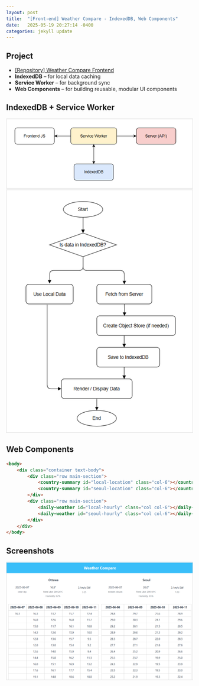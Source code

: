 ```yaml
---
layout: post
title:  "[Front-end] Weather Compare - IndexedDB, Web Components"
date:   2025-05-19 20:27:14 -0400
categories: jekyll update
---
```


## Project
- [[Repository] Weather Compare Frontend](https://github.com/JessySeo9955/indexedDB_weather)
- **IndexedDB** – for local data caching 
- **Service Worker** – for background sync
- **Web Components** – for building reusable, modular UI components

## IndexedDB + Service Worker
<img style="max-width: 100%; border: 1px solid #ddd" src="https://raw.githubusercontent.com/JessySeo9955/indexedDB_weather/main/.github/images/flowchart2.png" />
<img style="max-width: 100%; border: 1px solid #ddd" src="https://raw.githubusercontent.com/JessySeo9955/indexedDB_weather/main/.github/images/flowchart.png" />

## Web Components
```html
<body>
	<div class="container text-body">
	    <div class="row main-section">
	        <country-summary id="local-location" class="col-6"></country-summary>
	        <country-summary id="seoul-location" class="col-6"></country-summary>
	    </div>
	    <div class="row main-section">
	        <daily-weather id="local-hourly" class="col col-6"></daily-weather>
	        <daily-weather id="seoul-hourly" class="col col-6"></daily-weather>
	    </div>
	</div>
</body>
```


## Screenshots
<img style="max-width: 100%; border: 1px solid #ddd" src="https://raw.githubusercontent.com/JessySeo9955/indexedDB_weather/main/.github/images/screenshot_weather.png" />